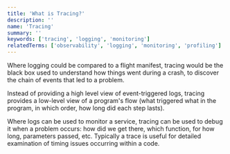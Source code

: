```yaml
---
title: 'What is Tracing?'
description: ''
name: 'Tracing'
summary: ''
keywords: ['tracing', 'logging', 'monitoring']
relatedTerms: ['observability', 'logging', 'monitoring', 'profiling']
---
```


Where logging could be compared to a flight manifest, tracing would be the black box used to understand how things went during a crash, to discover the chain of events that led to a problem.

Instead of providing a high level view of event-triggered logs, tracing provides a low-level view of a program's flow (what triggered what in the program, in which order, how long did each step lasts).

Where logs can be used to monitor a service, tracing can be used to debug it when a problem occurs: how did we get there, which function, for how long, parameters passed, etc. Typically a trace is useful for detailed examination of timing issues occurring within a code.
